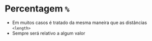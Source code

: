 # Percentagem `%`
  * Em muitos casos é tratado da mesma maneira que as distâncias `<length>`
  * Sempre será relativo a algum valor